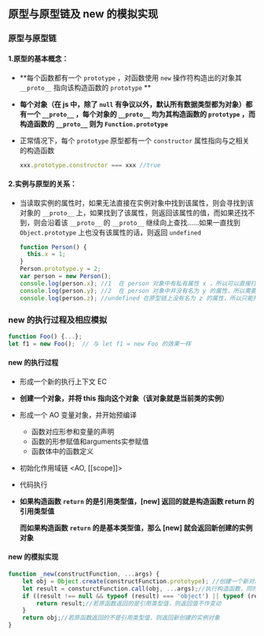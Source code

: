 ## 原型与原型链及 new 的模拟实现

### 原型与原型链

#### 1.原型的基本概念：

+ **每个函数都有一个 `prototype` ，对函数使用 `new` 操作符构造出的对象其 `__proto__` 指向该构造函数的 `prototype` **

+ **每个对象（在 js 中，除了 `null` 有争议以外，默认所有数据类型都为对象）都有一个 `__proto__` ，每个对象的 `__proto__` 均为其构造函数的 `prototype` ，而构造函数的  `__proto__` 则为 `Function.prototype`**

+ 正常情况下，每个 `prototype` 原型都有一个 `constructor` 属性指向与之相关的构造函数

  ```javascript
  xxx.prototype.constructor === xxx //true
  ```


#### 2.实例与原型的关系：

+ 当读取实例的属性时，如果无法直接在实例对象中找到该属性，则会寻找到该对象的 `__proto__` 上，如果找到了该属性，则返回该属性的值，而如果还找不到，则会沿着该 `__proto__` 的 `__proto__` 继续向上查找……如果一直找到 `Object.prototype` 上也没有该属性的话，则返回  `undefined` 

  ```javascript
  function Person() {
  	this.x = 1;
  }
  Person.prototype.y = 2;
  var person = new Person();
  console.log(person.x); //1  在 person 对象中有私有属性 x ，所以可以直接打印出结果 1
  console.log(person.y); //2  在 person 对象中并没有名为 y 的属性，所以需要沿着原型链查找到 person.__proto__ (也就是 Person.prototype) 上，此时发现了名为 y 的属性，打印出结果2
  console.log(person.z); //undefined 在原型链上没有名为 z 的属性，所以只能打印出 undefined
  ```

### new 的执行过程及相应模拟

```javascript
function Foo() {...};
let f1 = new Foo();  // 与 let f1 = new Foo 的效果一样
```

#### new 的执行过程

+ 形成一个新的执行上下文 EC

+ **创建一个对象，并将 this 指向这个对象（该对象就是当前类的实例）**

+ 形成一个 AO 变量对象，并开始预编译

  + 函数对应形参和变量的声明
  + 函数的形参赋值和arguments实参赋值
  + 函数体中的函数定义

+ 初始化作用域链 <AO, [[scope]]>

+ 代码执行

+ **如果构造函数 `return` 的是引用类型值，[new] 返回的就是构造函数 return 的引用类型值**

  **而如果构造函数 `return` 的是基本类型值，那么 [new] 就会返回新创建的实例对象**

#### new 的模拟实现

```javascript
function _new(constructFunction, ...args) {
    let obj = Object.create(constructFunction.prototype); //创建一个新对象，其原型是构造函数的prototype
	let result = consturctFunction.call(obj, ...args);//执行构造函数，同时将函数中的this指向obj实例对象，并创建一个result变量用来存储执行constructFunction所返回的值
	if ((result !== null && typeof (result) === 'object') || typeof (result) === 'function') {
		return result;//若原函数返回的是引用类型值，则返回值不作变动
	}
	return obj;//若原函数返回的不是引用类型值，则返回新创建的实例对象
}
```